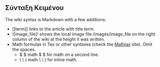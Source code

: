 Σύνταξη Κειμένου
-----------

The wiki syntax is Markdown with a few additions:

* \[\[term\]\] links to the article with title term.
* \!\[image_file\]\! shows the local image file /images/image_file on the right column of the wiki at the height it was written.
* Math formulas in Tex or other syntaxes (check the [Mathjax](//mathjax.org) site). Omit the spaces.
    * $ $ math $ $ for math on a second line.
    * \ \ ( math \ \ ) for inline math.
